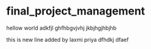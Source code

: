 # final_project_management
hellow world
adkfjl
ghfhbgvjvhj
jkbjhgjhbjhb

this is new line added by laxmi priya
dfhdkj
dfaef

